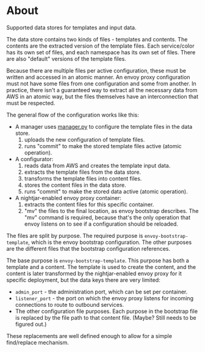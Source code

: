 # About

Supported data stores for templates and input data.

The data store contains two kinds of files - templates and contents.  The contents are the extracted version of the template files.  Each service/color has its own set of files, and each namespace has its own set of files.  There are also "default" versions of the template files.

Because there are multiple files per active configuration, these must be written and accessed in an atomic manner.  An envoy proxy configuration must not have some files from one configuration and some from another.  In practice, there isn't a guaranteed way to extract all the necessary data from AWS in an atomic way, but the files themselves have an interconnection that must be respected.

The general flow of the configuration works like this:

* A manager uses [manager.py]() to configure the template files in the data store.
    1. uploads the new configuration of template files.
    1. runs "commit" to make the stored template files active (atomic operation).
* A configurator:
    1. reads data from AWS and creates the template input data.
    1. extracts the template files from the data store.
    1. transforms the template files into content files.
    1. stores the content files in the data store.
    1. runs "commit" to make the stored data active (atomic operation).
* A nightjar-enabled envoy proxy container:
    1. extracts the content files for this specific container.
    1. "mv" the files to the final location, as envoy bootstrap describes.  The "mv" command is required, because that's the only operation that envoy listens on to see if a configuration should be reloaded.
 
The files are split by purpose.  The required purpose is `envoy-bootstrap-template`, which is the envoy bootstrap configuration.  The other purposes are the different files that the bootstrap configuration references.

The base purpose is `envoy-bootstrap-template`.  This purpose has both a template and a content.  The template is used to create the content, and the content is later transformed by the nightjar-enabled envoy proxy for it specific deployment, but the data keys there are very limited:

* `admin_port` - the administration port, which can be set per container.
* `listener_port` - the port on which the envoy proxy listens for incoming connections to route to outbound services.
* The other configuration file purposes.  Each purpose in the bootstrap file is replaced by the file path to that content file.  (Maybe?  Still needs to be figured out.)

These replacements are well defined enough to allow for a simple find/replace mechanism.
